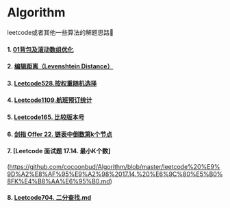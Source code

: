 # Algorithm
leetcode或者其他一些算法的解题思路🚀

#### 1. [01背包及滚动数组优化](https://github.com/cocoonbud/Algorithm/blob/master/01%E8%83%8C%E5%8C%85%E9%97%AE%E9%A2%98%E5%8F%8A%E6%BB%9A%E5%8A%A8%E6%95%B0%E7%BB%84%E4%BC%98%E5%8C%96%E7%A9%BA%E9%97%B4.md)
#### 2. [编辑距离（Levenshtein Distance）](https://github.com/cocoonbud/Algorithm/blob/master/%E7%BC%96%E8%BE%91%E8%B7%9D%E7%A6%BB%EF%BC%88Levenshtein%20Distance%EF%BC%89.md)
#### 3. [Leetcode528.按权重随机选择](https://github.com/cocoonbud/Algorithm/blob/master/Leetcode528%E6%8C%89%E6%9D%83%E9%87%8D%E9%9A%8F%E6%9C%BA%E9%80%89%E6%8B%A9%E8%A7%A3%E9%A2%98%E6%80%9D%E8%B7%AF.md)
#### 4. [Leetcode1109.航班预订统计](https://github.com/cocoonbud/Algorithm/blob/master/Leetcode528%E6%8C%89%E6%9D%83%E9%87%8D%E9%9A%8F%E6%9C%BA%E9%80%89%E6%8B%A9%E8%A7%A3%E9%A2%98%E6%80%9D%E8%B7%AF.md)
#### 5. [Leetcode165. 比较版本号](https://github.com/cocoonbud/Algorithm/blob/master/Leetcode165.%20%E6%AF%94%E8%BE%83%E7%89%88%E6%9C%AC%E5%8F%B7.md)
#### 6. [剑指 Offer 22. 链表中倒数第k个节点](https://github.com/cocoonbud/Algorithm/blob/master/%E5%89%91%E6%8C%87%20Offer%2022.%20%E9%93%BE%E8%A1%A8%E4%B8%AD%E5%80%92%E6%95%B0%E7%AC%ACk%E4%B8%AA%E8%8A%82%E7%82%B9.md)
#### 7. [Leetcode 面试题 17.14. 最小K个数]
(https://github.com/cocoonbud/Algorithm/blob/master/leetcode%20%E9%9D%A2%E8%AF%95%E9%A2%98%2017.14.%20%E6%9C%80%E5%B0%8FK%E4%B8%AA%E6%95%B0.md)
#### 8. [Leetcode704. 二分查找.md](https://github.com/cocoonbud/Algorithm/blob/master/Leetcode704.%20%E4%BA%8C%E5%88%86%E6%9F%A5%E6%89%BE.md)

